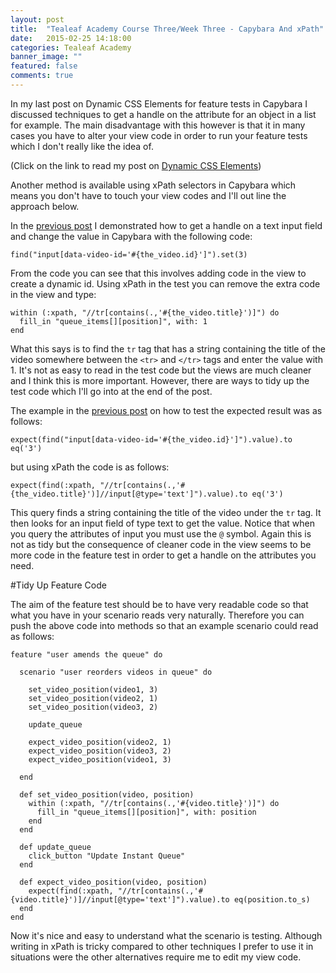 ```yaml
---
layout: post
title:  "Tealeaf Academy Course Three/Week Three - Capybara And xPath"
date:   2015-02-25 14:18:00
categories: Tealeaf Academy
banner_image: ""
featured: false
comments: true
---
```


In my last post on Dynamic CSS Elements for feature tests in Capybara I discussed techniques to get a handle on the attribute for an object in a list for example.  The main disadvantage with this however is that it in many cases you have to alter your view code in order to run your feature tests which I don't really like the idea of.

<!--more-->

(Click on the link to read my post on [Dynamic CSS Elements](../../../../2015/02/24/course-three-week-three-dynamic-css-elements/))

Another method is available using xPath selectors in Capybara which means you don't have to touch your view codes and I'll out line the approach below.

In the [previous post](../../../../2015/02/24/course-three-week-three-dynamic-css-elements/) I demonstrated how to get a handle on a text input field and change the value in Capybara with the following code:

    find("input[data-video-id='#{the_video.id}']").set(3)
    
From the code you can see that this involves adding code in the view to create a dynamic id.  Using xPath in the test you can remove the extra code in the view and type:

    within (:xpath, "//tr[contains(.,'#{the_video.title}')]") do
      fill_in "queue_items[][position]", with: 1
    end
    
What this says is to find the ```tr``` tag that has a string containing the title of the video somewhere between the ```<tr>``` and ```</tr>``` tags and enter the value with 1.  It's not as easy to read in the test code but the views are much cleaner and I think this is more important.  However, there are ways to tidy up the test code which I'll go into at the end of the post.

The example in the [previous post](../../../../2015/02/24/course-three-week-three-dynamic-css-elements/) on how to test the expected result was as follows:

    expect(find("input[data-video-id='#{the_video.id}']").value).to eq('3')
    
but using xPath the code is as follows:

    expect(find(:xpath, "//tr[contains(.,'#{the_video.title}')]//input[@type='text']").value).to eq('3')
    
This query finds a string containing the title of the video under the ```tr``` tag.  It then looks for an input field of type text to get the value.  Notice that when you query the attributes of input you must use the ```@``` symbol. Again this is not as tidy but the consequence of cleaner code in the view seems to be more code in the feature test in order to get a handle on the attributes you need.

#Tidy Up Feature Code

The aim of the feature test should be to have very readable code so that what you have in your scenario reads very naturally.  Therefore you can push the above code into methods so that an example scenario could read as follows:
    
    feature "user amends the queue" do

      scenario "user reorders videos in queue" do

        set_video_position(video1, 3)
        set_video_position(video2, 1)
        set_video_position(video3, 2)

        update_queue

        expect_video_position(video2, 1)
        expect_video_position(video3, 2)
        expect_video_position(video1, 3)

      end

      def set_video_position(video, position)
        within (:xpath, "//tr[contains(.,'#{video.title}')]") do
          fill_in "queue_items[][position]", with: position
        end
      end

      def update_queue
        click_button "Update Instant Queue"
      end

      def expect_video_position(video, position)
        expect(find(:xpath, "//tr[contains(.,'#{video.title}')]//input[@type='text']").value).to eq(position.to_s)
      end
    end
    
Now it's nice and easy to understand what the scenario is testing.  Although writing in xPath is tricky compared to other techniques I prefer to use it in situations were the other alternatives require me to edit my view code.